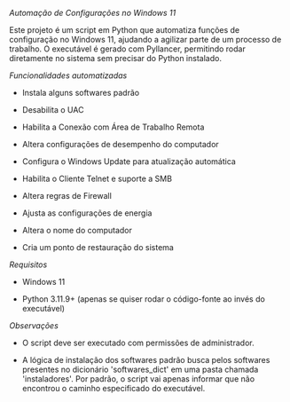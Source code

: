 *Automação de Configurações no Windows 11*

Este projeto é um script em Python que automatiza funções de configuração no Windows 11, ajudando a agilizar parte de um processo de trabalho.
O executável é gerado com Pyllancer, permitindo rodar diretamente no sistema sem precisar do Python instalado.

*Funcionalidades automatizadas*

- Instala alguns softwares padrão

- Desabilita o UAC

- Habilita a Conexão com Área de Trabalho Remota

- Altera configurações de desempenho do computador

- Configura o Windows Update para atualização automática

- Habilita o Cliente Telnet e suporte a SMB

- Altera regras de Firewall

- Ajusta as configurações de energia

- Altera o nome do computador

- Cria um ponto de restauração do sistema

*Requisitos*

- Windows 11

- Python 3.11.9+ (apenas se quiser rodar o código-fonte ao invés do executável)

*Observações*

- O script deve ser executado com permissões de administrador.

- A lógica de instalação dos softwares padrão busca pelos softwares presentes no dicionário 'softwares_dict' em uma pasta chamada 'instaladores'. Por padrão, o script vai apenas informar que não encontrou o caminho especificado do executável.  